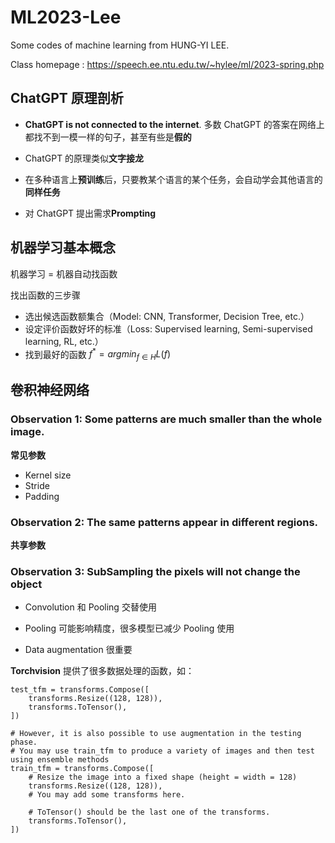 # ML2023-Lee

Some codes of machine learning from HUNG-YI LEE.

Class homepage : https://speech.ee.ntu.edu.tw/~hylee/ml/2023-spring.php

## ChatGPT 原理剖析

- **ChatGPT is not connected to the internet**. 多数 ChatGPT 的答案在网络上都找不到一模一样的句子，甚至有些是**假的**

- ChatGPT 的原理类似**文字接龙**

- 在多种语言上**预训练**后，只要教某个语言的某个任务，会自动学会其他语言的**同样任务**

- 对 ChatGPT 提出需求**Prompting**

## 机器学习基本概念

机器学习 = 机器自动找函数

找出函数的三步骤

- 选出候选函数额集合（Model: CNN, Transformer, Decision Tree, etc.）
- 设定评价函数好坏的标准（Loss: Supervised learning, Semi-supervised learning, RL, etc.）
- 找到最好的函数 $f^* = arg min_{f \in H} L(f)$

## 卷积神经网络

### Observation 1: Some patterns are much smaller than the whole image.

**常见参数**

- Kernel size
- Stride
- Padding

### Observation 2: The same patterns appear in different regions.

**共享参数**

### Observation 3: SubSampling the pixels will not change the object

- Convolution 和 Pooling 交替使用

* Pooling 可能影响精度，很多模型已减少 Pooling 使用

* Data augmentation 很重要

**Torchvision** 提供了很多数据处理的函数，如：

```
test_tfm = transforms.Compose([
    transforms.Resize((128, 128)),
    transforms.ToTensor(),
])

# However, it is also possible to use augmentation in the testing phase.
# You may use train_tfm to produce a variety of images and then test using ensemble methods
train_tfm = transforms.Compose([
    # Resize the image into a fixed shape (height = width = 128)
    transforms.Resize((128, 128)),
    # You may add some transforms here.

    # ToTensor() should be the last one of the transforms.
    transforms.ToTensor(),
])
```
